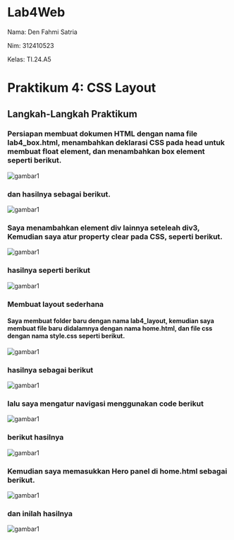 # Lab4Web
Nama: Den Fahmi Satria <p>
Nim: 312410523 <p>
Kelas: TI.24.A5 <p>
# Praktikum 4: CSS Layout
## Langkah-Langkah Praktikum
### Persiapan membuat dokumen HTML dengan nama file lab4_box.html, menambahkan deklarasi CSS pada head untuk membuat float element, dan menambahkan box element seperti berikut.
![gambar1](p4.1.PNG) <p>
### dan hasilnya sebagai berikut.
![gambar1](p4.2.PNG) <p>
### Saya menambahkan element div lainnya seteleah div3, Kemudian saya atur property clear pada CSS, seperti berikut.
![gambar1](p4.3.PNG) <p>
### hasilnya seperti berikut
![gambar1](p4.4.PNG) <p>
### Membuat layout sederhana
#### Saya membuat folder baru dengan nama lab4_layout, kemudian saya membuat file baru didalamnya dengan nama home.html, dan file css dengan nama style.css seperti berikut.
![gambar1](p4.5.PNG) <p>
### hasilnya sebagai berikut
![gambar1](p4.6.PNG) <p>
### lalu saya mengatur navigasi menggunakan code berikut
![gambar1](p4.7.PNG) <p>
### berikut hasilnya
![gambar1](p4.8.PNG) <p>
### Kemudian saya memasukkan Hero panel di home.html sebagai berikut.
![gambar1](p4.10PNG) <p>
### dan inilah hasilnya
![gambar1](p4.11.PNG) <p>
